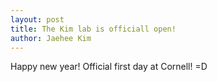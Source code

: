 ```yaml
---
layout: post
title: The Kim lab is officiall open!
author: Jaehee Kim
---
```


Happy new year! Official first day at Cornell! =D 
